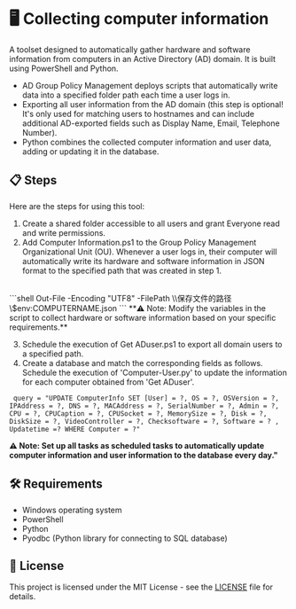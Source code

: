 # 🖥️  Collecting computer information

A toolset designed to automatically gather hardware and software information from computers in an Active Directory (AD) domain. It is built using PowerShell and Python.

- AD Group Policy Management deploys scripts that automatically write data into a specified folder path each time a user logs in.
- Exporting all user information from the AD domain (this step is optional! It's only used for matching users to hostnames and can include additional AD-exported fields such as Display Name, Email, Telephone Number).
- Python combines the collected computer information and user data, adding or updating it in the database.


## 📋 Steps

Here are the steps for using this tool:

1. Create a shared folder accessible to all users and grant Everyone read and write permissions.
2. Add Computer Information.ps1 to the Group Policy Management Organizational Unit (OU). Whenever a user logs in, their computer will automatically write its hardware and software information in JSON format to the specified path that was created in step 1.
<br>
```shell
Out-File -Encoding "UTF8" -FilePath \\保存文件的路径\$env:COMPUTERNAME.json
```
**⚠️ Note: Modify the variables in the script to collect hardware or software information based on your specific requirements.**



3. Schedule the execution of Get ADuser.ps1 to export all domain users to a specified path.
4. Create a database and match the corresponding fields as follows. Schedule the execution of 'Computer-User.py' to update the information for each computer obtained from 'Get ADuser'.
```shell
 query = "UPDATE ComputerInfo SET [User] = ?, OS = ?, OSVersion = ?, IPAddress = ?, DNS = ?, MACAddress = ?, SerialNumber = ?, Admin = ?, CPU = ?, CPUCaption = ?, CPUSocket = ?, MemorySize = ?, Disk = ?, DiskSize = ?, VideoController = ?, Checksoftware = ?, Software = ? , Updatetime =? WHERE Computer = ?"
```
**⚠️ Note:  Set up all tasks as scheduled tasks to automatically update computer information and user information to the database every day."**


## 🛠️ Requirements

- Windows operating system
- PowerShell
- Python
- Pyodbc (Python library for connecting to SQL database)

## 📝 License

This project is licensed under the MIT License - see the [LICENSE](LICENSE) file for details.
